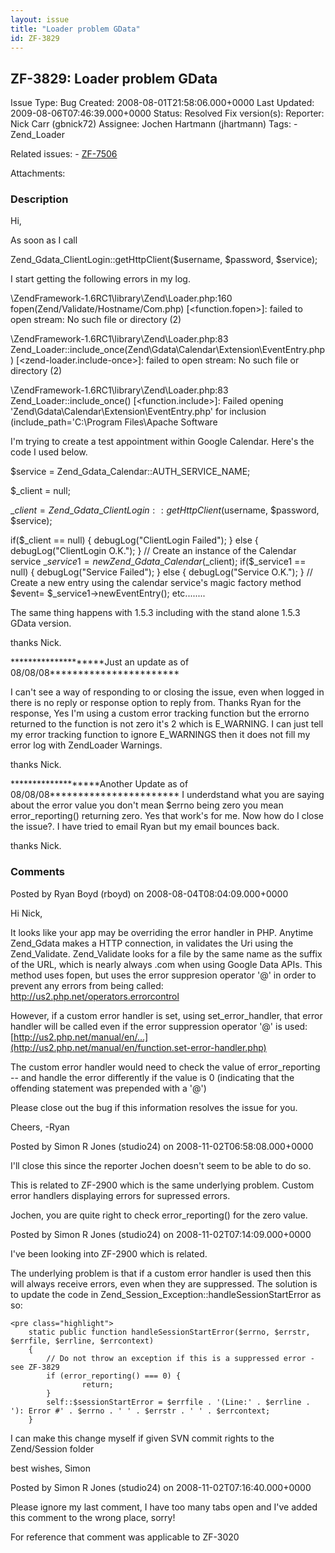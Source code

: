 ```yaml
---
layout: issue
title: "Loader problem GData"
id: ZF-3829
---
```


ZF-3829: Loader problem GData
-----------------------------

 Issue Type: Bug Created: 2008-08-01T21:58:06.000+0000 Last Updated: 2009-08-06T07:46:39.000+0000 Status: Resolved Fix version(s): 
 Reporter:  Nick Carr (gbnick72)  Assignee:  Jochen Hartmann (jhartmann)  Tags: - Zend\_Loader
 
 Related issues: - [ZF-7506](/issues/browse/ZF-7506)
 
 Attachments: 
### Description

Hi,

As soon as I call

Zend\_Gdata\_ClientLogin::getHttpClient($username, $password, $service);

I start getting the following errors in my log.

\\ZendFramework-1.6RC1\\library\\Zend\\Loader.php:160 fopen(Zend/Validate/Hostname/Com.php) [<function.fopen>]: failed to open stream: No such file or directory (2)

\\ZendFramework-1.6RC1\\library\\Zend\\Loader.php:83 Zend\_Loader::include\_once(Zend\\Gdata\\Calendar\\Extension\\EventEntry.php) [<zend-loader.include-once>]: failed to open stream: No such file or directory (2)

\\ZendFramework-1.6RC1\\library\\Zend\\Loader.php:83 Zend\_Loader::include\_once() [<function.include>]: Failed opening 'Zend\\Gdata\\Calendar\\Extension\\EventEntry.php' for inclusion (include\_path='C:\\Program Files\\Apache Software

I'm trying to create a test appointment within Google Calendar. Here's the code I used below.

$service = Zend\_Gdata\_Calendar::AUTH\_SERVICE\_NAME;

$\_client = null;

$\_client = Zend\_Gdata\_ClientLogin::getHttpClient($username, $password, $service);

if($\_client == null) { debugLog("ClientLogin Failed"); } else { debugLog("ClientLogin O.K."); } // Create an instance of the Calendar service $\_service1 = new Zend\_Gdata\_Calendar($\_client); if($\_service1 == null) { debugLog("Service Failed"); } else { debugLog("Service O.K."); } // Create a new entry using the calendar service's magic factory method $event= $\_service1->newEventEntry(); etc........

The same thing happens with 1.5.3 including with the stand alone 1.5.3 GData version.

thanks Nick.

\*\*\*\*\*\*\*\*\*\*\*\*\*\*\*\*\*\*\*\*Just an update as of 08/08/08\*\*\*\*\*\*\*\*\*\*\*\*\*\*\*\*\*\*\*\*\*\*\*

I can't see a way of responding to or closing the issue, even when logged in there is no reply or response option to reply from. Thanks Ryan for the response, Yes I'm using a custom error tracking function but the errorno returned to the function is not zero it's 2 which is E\_WARNING. I can just tell my error tracking function to ignore E\_WARNINGS then it does not fill my error log with ZendLoader Warnings.

thanks Nick.

\*\*\*\*\*\*\*\*\*\*\*\*\*\*\*\*\*\*\*Another Update as of 08/08/08\*\*\*\*\*\*\*\*\*\*\*\*\*\*\*\*\*\*\*\*\*\*\* I underdstand what you are saying about the error value you don't mean $errno being zero you mean error\_reporting() returning zero. Yes that work's for me. Now how do I close the issue?. I have tried to email Ryan but my email bounces back.

thanks Nick.

 

 

### Comments

Posted by Ryan Boyd (rboyd) on 2008-08-04T08:04:09.000+0000

Hi Nick,

It looks like your app may be overriding the error handler in PHP. Anytime Zend\_Gdata makes a HTTP connection, in validates the Uri using the Zend\_Validate. Zend\_Validate looks for a file by the same name as the suffix of the URL, which is nearly always .com when using Google Data APIs. This method uses fopen, but uses the error suppresion operator '@' in order to prevent any errors from being called: <http://us2.php.net/operators.errorcontrol>

However, if a custom error handler is set, using set\_error\_handler, that error handler will be called even if the error suppression operator '@' is used: [http://us2.php.net/manual/en/…](http://us2.php.net/manual/en/function.set-error-handler.php)

The custom error handler would need to check the value of error\_reporting -- and handle the error differently if the value is 0 (indicating that the offending statement was prepended with a '@')

Please close out the bug if this information resolves the issue for you.

Cheers, -Ryan

 

 

Posted by Simon R Jones (studio24) on 2008-11-02T06:58:08.000+0000

I'll close this since the reporter Jochen doesn't seem to be able to do so.

This is related to ZF-2900 which is the same underlying problem. Custom error handlers displaying errors for supressed errors.

Jochen, you are quite right to check error\_reporting() for the zero value.

 

 

Posted by Simon R Jones (studio24) on 2008-11-02T07:14:09.000+0000

I've been looking into ZF-2900 which is related.

The underlying problem is that if a custom error handler is used then this will always receive errors, even when they are suppressed. The solution is to update the code in Zend\_Session\_Exception::handleSessionStartError as so:

 
    <pre class="highlight">
        static public function handleSessionStartError($errno, $errstr, $errfile, $errline, $errcontext)
        {
            // Do not throw an exception if this is a suppressed error - see ZF-3829
            if (error_reporting() === 0) {
                    return;
            }
            self::$sessionStartError = $errfile . '(Line:' . $errline . '): Error #' . $errno . ' ' . $errstr . ' ' . $errcontext;
        }


I can make this change myself if given SVN commit rights to the Zend/Session folder

best wishes, Simon

 

 

Posted by Simon R Jones (studio24) on 2008-11-02T07:16:40.000+0000

Please ignore my last comment, I have too many tabs open and I've added this comment to the wrong place, sorry!

For reference that comment was applicable to ZF-3020

 

 